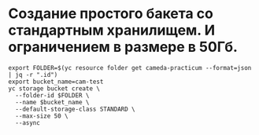 # Создание простого бакета со стандартным хранилищем. И ограничением в размере в 50Гб.

```
export FOLDER=$(yc resource folder get cameda-practicum --format=json | jq -r ".id")
export bucket_name=cam-test
yc storage bucket create \
  --folder-id $FOLDER \
  --name $bucket_name \
  --default-storage-class STANDARD \
  --max-size 50 \
  --async
```
